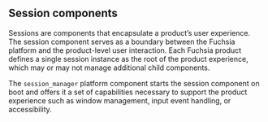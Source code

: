 ## Session components

Sessions are components that encapsulate a product’s user experience. The
session component serves as a boundary between the Fuchsia platform and the
product-level user interaction. Each Fuchsia product defines a single session
instance as the root of the product experience, which may or may not manage
additional child components.

The `session_manager` platform component starts the session component on boot
and offers it a set of capabilities necessary to support the product experience
such as window management, input event handling, or accessibility.